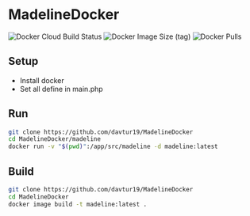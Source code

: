 # MadelineDocker
![Docker Cloud Build Status](https://img.shields.io/docker/cloud/build/davtur19/madeline)
![Docker Image Size (tag)](https://img.shields.io/docker/image-size/davtur19/madeline/latest)
![Docker Pulls](https://img.shields.io/docker/pulls/davtur19/madeline)

## Setup
- Install docker
- Set all define in main.php

## Run
```bash
git clone https://github.com/davtur19/MadelineDocker
cd MadelineDocker/madeline
docker run -v "$(pwd)":/app/src/madeline -d madeline:latest
```

## Build
```bash
git clone https://github.com/davtur19/MadelineDocker
cd MadelineDocker
docker image build -t madeline:latest .
```
